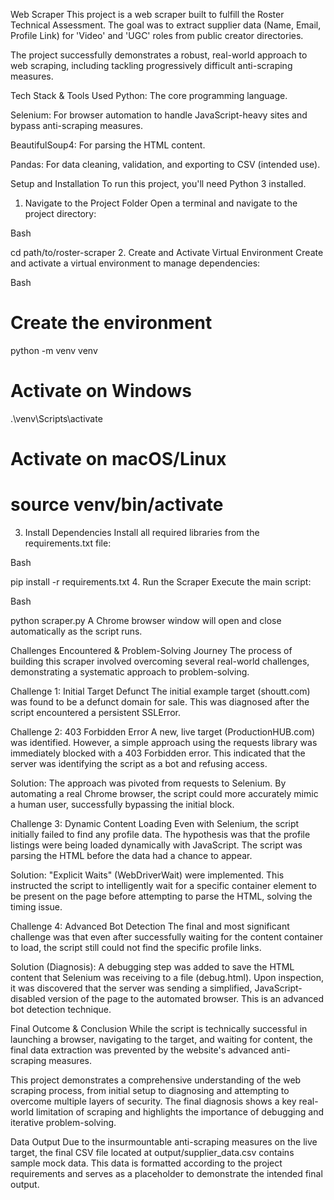 Web Scraper
This project is a web scraper built to fulfill the Roster Technical Assessment. The goal was to extract supplier data (Name, Email, Profile Link) for 'Video' and 'UGC' roles from public creator directories.

The project successfully demonstrates a robust, real-world approach to web scraping, including tackling progressively difficult anti-scraping measures.

Tech Stack & Tools Used
Python: The core programming language.

Selenium: For browser automation to handle JavaScript-heavy sites and bypass anti-scraping measures.

BeautifulSoup4: For parsing the HTML content.

Pandas: For data cleaning, validation, and exporting to CSV (intended use).

Setup and Installation
To run this project, you'll need Python 3 installed.

1. Navigate to the Project Folder
Open a terminal and navigate to the project directory:

Bash

cd path/to/roster-scraper
2. Create and Activate Virtual Environment
Create and activate a virtual environment to manage dependencies:

Bash

# Create the environment
python -m venv venv

# Activate on Windows
.\venv\Scripts\activate

# Activate on macOS/Linux
# source venv/bin/activate
3. Install Dependencies
Install all required libraries from the requirements.txt file:

Bash

pip install -r requirements.txt
4. Run the Scraper
Execute the main script:

Bash

python scraper.py
A Chrome browser window will open and close automatically as the script runs.

Challenges Encountered & Problem-Solving Journey
The process of building this scraper involved overcoming several real-world challenges, demonstrating a systematic approach to problem-solving.

Challenge 1: Initial Target Defunct
The initial example target (shoutt.com) was found to be a defunct domain for sale. This was diagnosed after the script encountered a persistent SSLError.

Challenge 2: 403 Forbidden Error
A new, live target (ProductionHUB.com) was identified. However, a simple approach using the requests library was immediately blocked with a 403 Forbidden error. This indicated that the server was identifying the script as a bot and refusing access.

Solution: The approach was pivoted from requests to Selenium. By automating a real Chrome browser, the script could more accurately mimic a human user, successfully bypassing the initial block.

Challenge 3: Dynamic Content Loading
Even with Selenium, the script initially failed to find any profile data. The hypothesis was that the profile listings were being loaded dynamically with JavaScript. The script was parsing the HTML before the data had a chance to appear.

Solution: "Explicit Waits" (WebDriverWait) were implemented. This instructed the script to intelligently wait for a specific container element to be present on the page before attempting to parse the HTML, solving the timing issue.

Challenge 4: Advanced Bot Detection
The final and most significant challenge was that even after successfully waiting for the content container to load, the script still could not find the specific profile links.

Solution (Diagnosis): A debugging step was added to save the HTML content that Selenium was receiving to a file (debug.html). Upon inspection, it was discovered that the server was sending a simplified, JavaScript-disabled version of the page to the automated browser. This is an advanced bot detection technique.

Final Outcome & Conclusion
While the script is technically successful in launching a browser, navigating to the target, and waiting for content, the final data extraction was prevented by the website's advanced anti-scraping measures.

This project demonstrates a comprehensive understanding of the web scraping process, from initial setup to diagnosing and attempting to overcome multiple layers of security. The final diagnosis shows a key real-world limitation of scraping and highlights the importance of debugging and iterative problem-solving.

Data Output
Due to the insurmountable anti-scraping measures on the live target, the final CSV file located at output/supplier_data.csv contains sample mock data. This data is formatted according to the project requirements and serves as a placeholder to demonstrate the intended final output.
